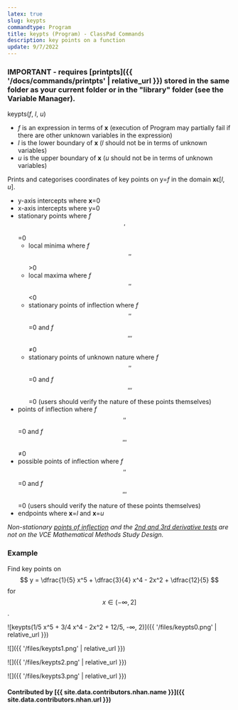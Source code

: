 ```yaml
---
latex: true
slug: keypts
commandtype: Program
title: keypts (Program) - ClassPad Commands
description: key points on a function
update: 9/7/2022
---
```


### IMPORTANT - requires [printpts]({{ '/docs/commands/printpts' | relative_url }}) stored in the same folder as your current folder or in the "library" folder (see the Variable Manager).

keypts(*f*, *l*, *u*)

- *f* is an expression in terms of **x** (execution of Program may partially fail if there are other unknown variables in the expression)
- *l* is the lower boundary of **x** (*l* should not be in terms of unknown variables)
- *u* is the upper boundary of **x** (*u* should not be in terms of unknown variables)

Prints and categorises coordinates of key points on y=*f* in the domain **x**ϵ[*l*, *u*].
- y-axis intercepts where **x**=0
- x-axis intercepts where y=0
- stationary points where *f* $$'$$=0
  - local minima where *f* $$''$$>0
  - local maxima where *f* $$''$$<0
  - stationary points of inflection where *f* $$''$$=0 and *f* $$'''$$≠0
  - stationary points of unknown nature where *f* $$''$$=0 and *f* $$'''$$=0 (users should verify the nature of these points themselves)
- points of inflection where *f* $$''$$=0 and *f* $$'''$$≠0
- possible points of inflection where *f* $$''$$=0 and *f* $$'''$$=0 (users should verify the nature of these points themselves)
- endpoints where **x**=*l* and **x**=*u*

*Non-stationary [points of inflection](https://en.wikipedia.org/wiki/Inflection_point) and the [2nd and 3rd derivative tests](https://en.wikipedia.org/wiki/Derivative_test) are not on the VCE Mathematical Methods Study Design.*

### Example

Find key points on $$ y = \dfrac{1}{5} x^5 + \dfrac{3}{4} x^4 - 2x^2 + \dfrac{12}{5} $$ for $$ x \in (-\infty, 2] $$.

![keypts(1/5 x^5 + 3/4 x^4 - 2x^2 + 12/5, -∞, 2)]({{ '/files/keypts0.png' | relative_url }})

![]({{ '/files/keypts1.png' | relative_url }})

![]({{ '/files/keypts2.png' | relative_url }})

![]({{ '/files/keypts3.png' | relative_url }})

#### Contributed by [{{ site.data.contributors.nhan.name }}]({{ site.data.contributors.nhan.url }})